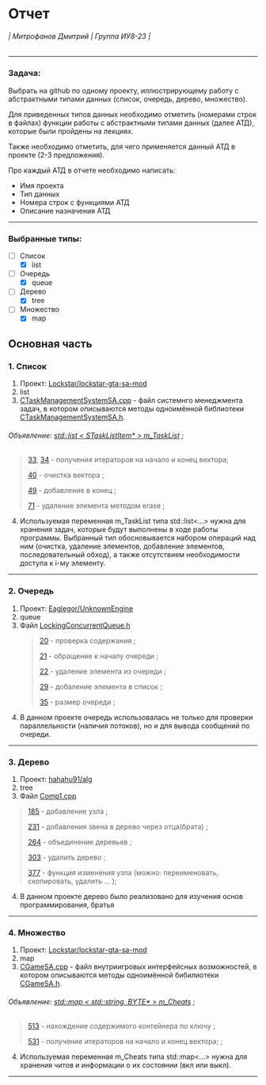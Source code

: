 Отчет 
======
###### | Митрофанов Дмитрий | Группа ИУ8-23 | 
***
### Задача:
Выбрать на github по одному проекту, иллюстрирующему работу с абстрактными типами данных (список, очередь, дерево, множество).

Для приведенных типов данных необходимо отметить (номерами строк в файлах) функции работы с абстрактными типами данных (далее АТД), которые были пройдены на лекциях.

Также необходимо отметить, для чего применяется данный АТД в проекте (2-3 предложения).

Про каждый АТД в отчете необходимо написать:
   * Имя проекта
   * Тип данных
   * Номера строк с функциями АТД
   * Описание назначения АТД
---
### Выбранные типы:
- [ ] Список
  - [X] list
- [ ] Очередь
  - [X] queue
- [ ] Дерево
  - [X] tree
- [ ] Множество
  - [X] map
  
## Основная часть
### 1. Список
1. Проект: [Lockstar/lockstar-gta-sa-mod](https://github.com/Lockstar/lockstar-gta-sa-mod)
2. list
3. [CTaskManagementSystemSA.cpp](https://github.com/Lockstar/lockstar-gta-sa-mod/blob/eb73e1b2dcb3366d5008f21275e98ca921b258e3/src/game_sa/CTaskManagementSystemSA.cpp) - файл системнго менеджмента задач, в котором описываются методы одноимённой библиотеки [CTaskManagementSystemSA.h](https://github.com/Lockstar/lockstar-gta-sa-mod/blob/eb73e1b2dcb3366d5008f21275e98ca921b258e3/src/game_sa/CTaskManagementSystemSA.h).
###### Объявление:  [std::list < STaskListItem* >     m_TaskList](https://github.com/Lockstar/lockstar-gta-sa-mod/blob/eb73e1b2dcb3366d5008f21275e98ca921b258e3/src/game_sa/CTaskManagementSystemSA.h#L47) ;
   >
   > [33](https://github.com/Lockstar/lockstar-gta-sa-mod/blob/eb73e1b2dcb3366d5008f21275e98ca921b258e3/src/game_sa/CTaskManagementSystemSA.cpp#L33), [34](https://github.com/Lockstar/lockstar-gta-sa-mod/blob/eb73e1b2dcb3366d5008f21275e98ca921b258e3/src/game_sa/CTaskManagementSystemSA.cpp#L34) - получение итераторов на начало и конец вектора;
   >
   > [40](https://github.com/Lockstar/lockstar-gta-sa-mod/blob/eb73e1b2dcb3366d5008f21275e98ca921b258e3/src/game_sa/CTaskManagementSystemSA.cpp#L40) - очистка вектора ;
   >
   > [49](https://github.com/Lockstar/lockstar-gta-sa-mod/blob/eb73e1b2dcb3366d5008f21275e98ca921b258e3/src/game_sa/CTaskManagementSystemSA.cpp#L49) - добавление в конец ;
   >
   > [71](https://github.com/Lockstar/lockstar-gta-sa-mod/blob/eb73e1b2dcb3366d5008f21275e98ca921b258e3/src/game_sa/CTaskManagementSystemSA.cpp#L71) - удаление элемента методом erase ;
   > 
4. Используемая переменная m_TaskList типа std::list<...> нужна для хранения задач, которые будут выполнены в ходе работы программы. Выбранный тип обосновывается набором операций над ним (очистка, удаление элементов, добавление элементов, последовательный обход), а также отсутствием необходимости доступа к i-му элементу.
---
### 2. Очередь
1. Проект: [Eaglegor/UnknownEngine](https://github.com/Eaglegor/UnknownEngine)
2. queue
3. Файл [LockingConcurrentQueue.h](https://github.com/Eaglegor/UnknownEngine/blob/53748b2a5038c8561f2f4a8aa7273db4061627f4/Utils/include/Concurrency/DataStructures/LockingConcurrentQueue.h)
   > 
   > [20](https://github.com/Eaglegor/UnknownEngine/blob/53748b2a5038c8561f2f4a8aa7273db4061627f4/Utils/include/Concurrency/DataStructures/LockingConcurrentQueue.h#L20) - проверка содержания ;
   >
   > [21](https://github.com/Eaglegor/UnknownEngine/blob/53748b2a5038c8561f2f4a8aa7273db4061627f4/Utils/include/Concurrency/DataStructures/LockingConcurrentQueue.h#L21) - обращение к началу очереди ;
   >
   > [22](https://github.com/Eaglegor/UnknownEngine/blob/53748b2a5038c8561f2f4a8aa7273db4061627f4/Utils/include/Concurrency/DataStructures/LockingConcurrentQueue.h#L22) - удаление элемента из очереди ;
   >
   > [29](https://github.com/Eaglegor/UnknownEngine/blob/53748b2a5038c8561f2f4a8aa7273db4061627f4/Utils/include/Concurrency/DataStructures/LockingConcurrentQueue.h#L29) - добаление элемента в список ;
   > 
   > [35](https://github.com/Eaglegor/UnknownEngine/blob/53748b2a5038c8561f2f4a8aa7273db4061627f4/Utils/include/Concurrency/DataStructures/LockingConcurrentQueue.h#L35) - размер очереди ;
   >
4. В данном проекте очередь использовалась не только для проверки параллельности (наличия потоков), но и для вывода сообщений по очереди.
---
### 3. Дерево
1. Проект: [hahahu91/alg](https://github.com/hahahu91/alg)
2. tree
3. Файл [Comp1.cpp](https://github.com/hahahu91/alg/blob/0efadb9f73693917041c72fdd0a2c58e6333d0ec/Comp1/Comp1/Comp1.cpp)
  >
  > [185](https://github.com/hahahu91/alg/blob/0efadb9f73693917041c72fdd0a2c58e6333d0ec/Comp1/Comp1/Comp1.cpp#L185) - добавление узла ;
  >
  > [231](https://github.com/hahahu91/alg/blob/0efadb9f73693917041c72fdd0a2c58e6333d0ec/Comp1/Comp1/Comp1.cpp#L231) - добавления звена в дерево через отца(брата) ;
  >
  > [264](https://github.com/hahahu91/alg/blob/0efadb9f73693917041c72fdd0a2c58e6333d0ec/Comp1/Comp1/Comp1.cpp#L264) - объединение деревьев ;
  >
  > [303](https://github.com/hahahu91/alg/blob/0efadb9f73693917041c72fdd0a2c58e6333d0ec/Comp1/Comp1/Comp1.cpp#L303) - удалить дерево ;
  >
  > [377](https://github.com/hahahu91/alg/blob/0efadb9f73693917041c72fdd0a2c58e6333d0ec/Comp1/Comp1/Comp1.cpp#L377) - функция изменения узла (можно: переименовать, скопировать, удалить ... );
  >
4. В данном проекте дерево было реализовано для изучения основ программирования, братья
---
### 4. Множество
1. Проект: [Lockstar/lockstar-gta-sa-mod](https://github.com/Lockstar/lockstar-gta-sa-mod)
2. map
3. [CGameSA.cpp](https://github.com/Lockstar/lockstar-gta-sa-mod/blob/eb73e1b2dcb3366d5008f21275e98ca921b258e3/src/game_sa/CGameSA.cpp) - файл внутриигровых интерфейсных возможностей, в котором описываются методы одноимённой бибилиотеки [CGameSA.h](https://github.com/Lockstar/lockstar-gta-sa-mod/blob/eb73e1b2dcb3366d5008f21275e98ca921b258e3/src/game_sa/CGameSA.h).
###### Объявление:  [std::map < std::string, BYTE* > m_Cheats](https://github.com/Lockstar/lockstar-gta-sa-mod/blob/eb73e1b2dcb3366d5008f21275e98ca921b258e3/src/game_sa/CGameSA.h#L231) ;
   > 
   > [513](https://github.com/Lockstar/lockstar-gta-sa-mod/blob/eb73e1b2dcb3366d5008f21275e98ca921b258e3/src/game_sa/CGameSA.cpp#L513) - нахождение содержимого контейнера по ключу ;
   >
   > [531](https://github.com/Lockstar/lockstar-gta-sa-mod/blob/eb73e1b2dcb3366d5008f21275e98ca921b258e3/src/game_sa/CGameSA.cpp#L531) - получение итераторов на начало и конец вектора; ;
   >
4. Используемая переменная m_Cheats типа std::map<...> нужна для хранения читов и информации о их состоянии (вкл или выкл).
---
